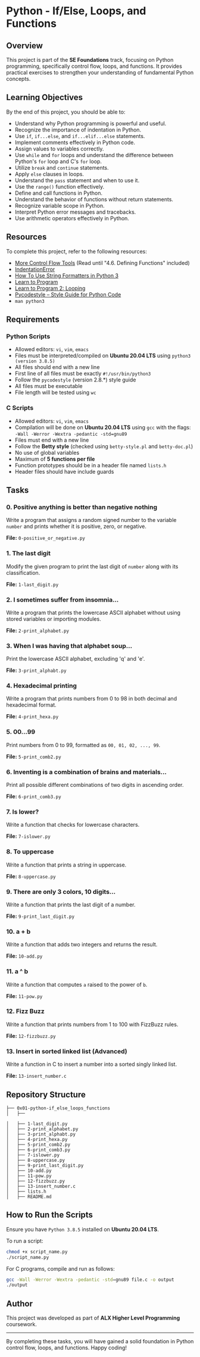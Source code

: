 # Python - If/Else, Loops, and Functions

## Overview
This project is part of the **SE Foundations** track, focusing on Python programming, specifically control flow, loops, and functions. It provides practical exercises to strengthen your understanding of fundamental Python concepts.

## Learning Objectives
By the end of this project, you should be able to:

- Understand why Python programming is powerful and useful.
- Recognize the importance of indentation in Python.
- Use `if`, `if...else`, and `if...elif...else` statements.
- Implement comments effectively in Python code.
- Assign values to variables correctly.
- Use `while` and `for` loops and understand the difference between Python's `for` loop and C's `for` loop.
- Utilize `break` and `continue` statements.
- Apply `else` clauses in loops.
- Understand the `pass` statement and when to use it.
- Use the `range()` function effectively.
- Define and call functions in Python.
- Understand the behavior of functions without return statements.
- Recognize variable scope in Python.
- Interpret Python error messages and tracebacks.
- Use arithmetic operators effectively in Python.

## Resources
To complete this project, refer to the following resources:

- [More Control Flow Tools](https://docs.python.org/3/tutorial/controlflow.html) (Read until "4.6. Defining Functions" included)
- [IndentationError](https://www.python.org/dev/peps/pep-0008/#indentation)
- [How To Use String Formatters in Python 3](https://realpython.com/python-string-formatting/)
- [Learn to Program](https://greenteapress.com/thinkpython/html/thinkpython004.html)
- [Learn to Program 2: Looping](https://greenteapress.com/thinkpython/html/thinkpython005.html)
- [Pycodestyle – Style Guide for Python Code](https://pycodestyle.readthedocs.io/en/latest/)
- `man python3`

## Requirements
### Python Scripts
- Allowed editors: `vi`, `vim`, `emacs`
- Files must be interpreted/compiled on **Ubuntu 20.04 LTS** using `python3 (version 3.8.5)`
- All files should end with a new line
- First line of all files must be exactly `#!/usr/bin/python3`
- Follow the `pycodestyle` (version 2.8.*) style guide
- All files must be executable
- File length will be tested using `wc`

### C Scripts
- Allowed editors: `vi`, `vim`, `emacs`
- Compilation will be done on **Ubuntu 20.04 LTS** using `gcc` with the flags: `-Wall -Werror -Wextra -pedantic -std=gnu89`
- Files must end with a new line
- Follow the **Betty style** (checked using `betty-style.pl` and `betty-doc.pl`)
- No use of global variables
- Maximum of **5 functions per file**
- Function prototypes should be in a header file named `lists.h`
- Header files should have include guards

## Tasks
### 0. Positive anything is better than negative nothing
Write a program that assigns a random signed number to the variable `number` and prints whether it is positive, zero, or negative.

**File:** `0-positive_or_negative.py`

### 1. The last digit
Modify the given program to print the last digit of `number` along with its classification.

**File:** `1-last_digit.py`

### 2. I sometimes suffer from insomnia...
Write a program that prints the lowercase ASCII alphabet without using stored variables or importing modules.

**File:** `2-print_alphabet.py`

### 3. When I was having that alphabet soup...
Print the lowercase ASCII alphabet, excluding 'q' and 'e'.

**File:** `3-print_alphabt.py`

### 4. Hexadecimal printing
Write a program that prints numbers from 0 to 98 in both decimal and hexadecimal format.

**File:** `4-print_hexa.py`

### 5. 00...99
Print numbers from 0 to 99, formatted as `00, 01, 02, ..., 99`.

**File:** `5-print_comb2.py`

### 6. Inventing is a combination of brains and materials...
Print all possible different combinations of two digits in ascending order.

**File:** `6-print_comb3.py`

### 7. Is lower?
Write a function that checks for lowercase characters.

**File:** `7-islower.py`

### 8. To uppercase
Write a function that prints a string in uppercase.

**File:** `8-uppercase.py`

### 9. There are only 3 colors, 10 digits...
Write a function that prints the last digit of a number.

**File:** `9-print_last_digit.py`

### 10. a + b
Write a function that adds two integers and returns the result.

**File:** `10-add.py`

### 11. a ^ b
Write a function that computes `a` raised to the power of `b`.

**File:** `11-pow.py`

### 12. Fizz Buzz
Write a function that prints numbers from 1 to 100 with FizzBuzz rules.

**File:** `12-fizzbuzz.py`

### 13. Insert in sorted linked list (Advanced)
Write a function in C to insert a number into a sorted singly linked list.

**File:** `13-insert_number.c`

## Repository Structure
```
├── 0x01-python-if_else_loops_functions
│   ├── 

│   ├── 1-last_digit.py
│   ├── 2-print_alphabet.py
│   ├── 3-print_alphabt.py
│   ├── 4-print_hexa.py
│   ├── 5-print_comb2.py
│   ├── 6-print_comb3.py
│   ├── 7-islower.py
│   ├── 8-uppercase.py
│   ├── 9-print_last_digit.py
│   ├── 10-add.py
│   ├── 11-pow.py
│   ├── 12-fizzbuzz.py
│   ├── 13-insert_number.c
│   ├── lists.h
│   ├── README.md
```

## How to Run the Scripts
Ensure you have `Python 3.8.5` installed on **Ubuntu 20.04 LTS**.

To run a script:
```bash
chmod +x script_name.py
./script_name.py
```

For C programs, compile and run as follows:
```bash
gcc -Wall -Werror -Wextra -pedantic -std=gnu89 file.c -o output
./output
```

## Author
This project was developed as part of **ALX Higher Level Programming** coursework.

---
By completing these tasks, you will have gained a solid foundation in Python control flow, loops, and functions. Happy coding!

